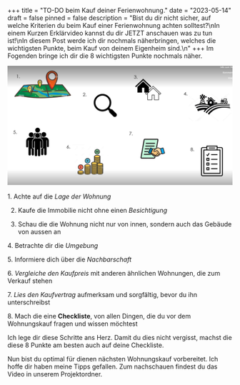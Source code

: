 +++
title = "TO-DO beim Kauf deiner Ferienwohnung."
date = "2023-05-14"
draft = false
pinned = false
description = "Bist du dir nicht sicher, auf welche Kriterien du beim Kauf einer Ferienwohnung achten solltest?\nIn einem Kurzen Erklärvideo kannst du dir JETZT anschauen was zu tun ist!\nIn diesem Post werde ich dir nochmals näherbringen, welches die wichtigsten Punkte, beim Kauf von deinem Eigenheim sind.\n"
+++
I﻿m Fogenden bringe ich dir die 8 wichtigsten Punkte nochmals näher.

![](screenshot-2023-05-14-200459.jpg)

1﻿.  Achte auf die *Lage der Wohnung*

2. Kaufe die Immobilie nicht ohne einen *Besichtigung*

3. Schau die die Wohnung nicht nur von innen, sondern auch das Gebäude von aussen an

4﻿. Betrachte dir die *Umgebung*

5﻿. Informiere dich über die *Nachbarschaft*

6﻿. *Vergleiche den Kaufpreis* mit anderen ähnlichen Wohnungen, die zum Verkauf stehen

7﻿. *Lies den Kaufvertrag* aufmerksam und sorgfältig, bevor du ihn unterschreibst

8﻿. Mach die eine **Checkliste**, von allen Dingen, die du vor dem Wohnungskauf fragen und wissen möchtest

Ich lege dir diese Schritte ans Herz. Damit du dies nicht vergisst, machst die diese 8 Punkte am besten auch auf deine Checkliste. 

Nun bist du optimal für dienen nächsten Wohnungskauf vorbereitet. Ich hoffe dir haben meine Tipps gefallen. Zum nachschauen findest du das Video in unserem Projektordner.